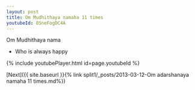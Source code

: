```yaml
---
layout: post
title: Om Mudhithaya namaha 11 times
youtubeId: 8SneFogDC4A
---
```

 
 
Om Mudhithaya nama 
 
 -  Who is always happy 
 
  
 
  
 
 
 
 
 
 


{% include youtubePlayer.html id=page.youtubeId %}
 
[Next]({{ site.baseurl }}{% link  split1/_posts/2013-03-12-Om adarshanaya namaha 11 times.md%})
 
